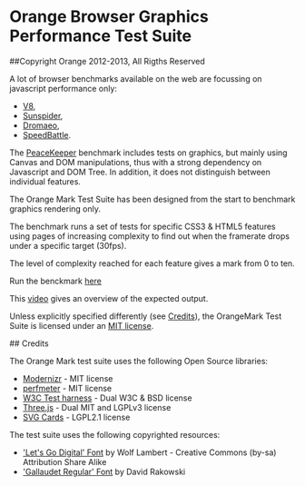 # Orange Browser Graphics Performance Test Suite
##Copyright Orange 2012-2013, All Rigths Reserved

A lot of browser benchmarks available on the web are focussing on 
javascript performance only:

- [V8](http://v8.googlecode.com/svn/data/benchmarks/v7/run.html),
- [Sunspider](http://www.webkit.org/perf/sunspider/sunspider.html),
- [Dromaeo](http://dromaeo.com/),
- [SpeedBattle](http://www.speed-battle.com/).

The [PeaceKeeper](http://peacekeeper.futuremark.com/) benchmark includes 
tests on graphics, but mainly using Canvas and DOM manipulations, thus
with a strong dependency on Javascript and DOM Tree.
In addition, it does not distinguish between individual features.

The Orange Mark Test Suite has been designed from the start to benchmark
graphics rendering only.

The benchmark runs a set of tests for specific CSS3 & HTML5 features
using pages of increasing complexity to find out when the framerate drops
under a specific target (30fps). 

The level of complexity reached for each feature gives a mark from 0 to ten.

Run the benckmark [here](http://orange-opensource.github.com/orangemark/)

This [video](http://orange-opensource.github.com/orangemark/expected.ogv)
gives an overview of the expected output.     

Unless explicitly specified differently (see [Credits](#credits)), the 
OrangeMark Test Suite is licensed under an 
[MIT license](http://orange-opensource.github.com/orangemark/LICENSE).

## Credits

The Orange Mark test suite uses the following Open Source libraries:

- [Modernizr](http://modernizr.com/) - MIT license 
- [perfmeter](https://github.com/kaizouman/fpsmeter) - MIT license
- [W3C Test harness](http://w3c-test.org/resources/testharness.js) - Dual W3C & BSD license
- [Three.js](https://github.com/mrdoob/three.js/) - Dual MIT and LGPLv3 license
- [SVG Cards](http://svg-cards.sourceforge.net/) - LGPL2.1 license

The test suite uses the following copyrighted resources:

- ['Let's Go Digital' Font](http://www.fontspace.com/wlm-fonts) by Wolf Lambert - Creative Commons (by-sa) Attribution Share Alike
- ['Gallaudet Regular' Font](http://www.fontspace.com/category/ASL) by David Rakowski
